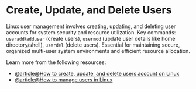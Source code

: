 # Create, Update, and Delete Users

Linux user management involves creating, updating, and deleting user accounts for system security and resource utilization. Key commands: `useradd`/`adduser` (create users), `usermod` (update user details like home directory/shell), `userdel` (delete users). Essential for maintaining secure, organized multi-user system environments and efficient resource allocation.

Learn more from the following resources:

- [@article@How to create, update, and delete users account on Linux](https://linuxconfig.org/how-to-create-modify-and-delete-users-account-on-linux)
- [@article@How to manage users in Linux](https://www.freecodecamp.org/news/how-to-manage-users-in-linux/)